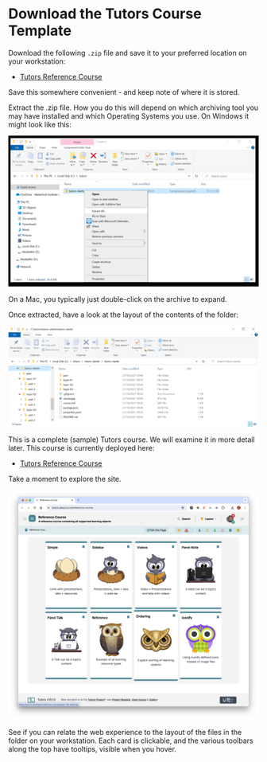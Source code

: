 # Download the Tutors Course Template 

Download the following `.zip` file and save it to your preferred location on your workstation: 


- [Tutors Reference Course](archives/tutors-reference-course.zip)


Save this somewhere convenient - and keep note of where it is stored.

Extract the .zip file. How you do this will depend on which archiving tool you may have installed and which Operating Systems you use. On Windows it might look like this:

![Extract Here](img/01x.png)

On a Mac, you typically just double-click on the archive to expand.

Once extracted, have a look at the layout of the contents of the folder:

![](img/03x.png)

This is a complete (sample) Tutors course. We will examine it in more detail later. This course is currently deployed here:

- [Tutors Reference Course](https://tutors.dev/course/reference-course)

Take a moment to explore the site. 

![](img/44.png)

See if you can relate the web experience to the layout of the files in the folder on your workstation. Each card is clickable, and the various toolbars along the top have tooltips, visible when you hover.
